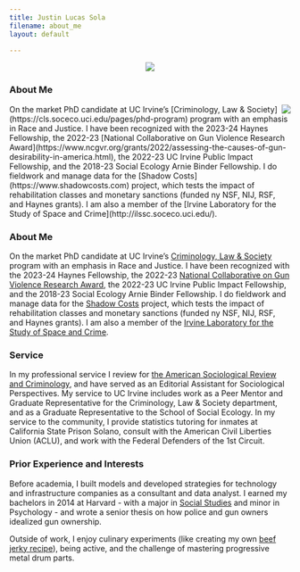 ```yaml
---
title: Justin Lucas Sola
filename: about_me
layout: default

--- 
```


<style>
  img {
    max-width: 30%;
    height: auto;
  }
</style>

<p align="center">
<img src="https://raw.githubusercontent.com/justinsola/justinsola.github.com/master/files/small_edited_headshot.jpg">
</p>

### About Me
<img src="https://raw.githubusercontent.com/justinsola/justinsola.github.com/master/files/small_edited_headshot.jpg" align="right">
On the market PhD candidate at UC Irvine’s [Criminology, Law & Society](https://cls.soceco.uci.edu/pages/phd-program) program with an emphasis in Race and Justice. I have been recognized with the 2023-24 Haynes Fellowship, the 2022-23 [National Collaborative on Gun Violence Research Award](https://www.ncgvr.org/grants/2022/assessing-the-causes-of-gun-desirability-in-america.html), the 2022-23 UC Irvine Public Impact Fellowship, and the 2018-23 Social Ecology Arnie Binder Fellowship. I do fieldwork and manage data for the [Shadow Costs](https://www.shadowcosts.com) project, which tests the impact of rehabilitation classes and monetary sanctions (funded ny NSF, NIJ, RSF, and Haynes grants). I am also a member of the [Irvine Laboratory for the Study of Space and Crime](http://ilssc.soceco.uci.edu/).

### About Me
<img srcset="
    ./files/small_edited_headshot.jpg 404w, 
    ./files/edited_headshot_w1064.jpg 1064w
  " 
  align="right"
  sizes="(max-width: 1064px) 40vw, 500px">
On the market PhD candidate at UC Irvine’s [Criminology, Law & Society](https://cls.soceco.uci.edu/pages/phd-program) program with an emphasis in Race and Justice. I have been recognized with the 2023-24 Haynes Fellowship, the 2022-23 [National Collaborative on Gun Violence Research Award](https://www.ncgvr.org/grants/2022/assessing-the-causes-of-gun-desirability-in-america.html), the 2022-23 UC Irvine Public Impact Fellowship, and the 2018-23 Social Ecology Arnie Binder Fellowship. I do fieldwork and manage data for the [Shadow Costs](https://www.shadowcosts.com) project, which tests the impact of rehabilitation classes and monetary sanctions (funded ny NSF, NIJ, RSF, and Haynes grants). I am also a member of the [Irvine Laboratory for the Study of Space and Crime](http://ilssc.soceco.uci.edu/).

### Service
In my professional service I review for [the American Sociological Review and Criminology](https://orcid.org/0000-0002-0955-1031), and have served as an Editorial Assistant for Sociological Perspectives. My service to UC Irvine includes work as a Peer Mentor and Graduate Representative for the Criminology, Law & Society department, and as a Graduate Representative to the School of Social Ecology. In my service to the community, I provide statistics tutoring for inmates at California State Prison Solano, consult with the American Civil Liberties Union (ACLU), and work with the Federal Defenders of the 1st Circuit.


### Prior Experience and Interests
Before academia, I built models and developed strategies for technology and infrastructure companies as a consultant and data analyst. I earned my bachelors in 2014 at Harvard - with a major in [Social Studies](https://socialstudies.fas.harvard.edu/) and minor in Psychology - and wrote a senior thesis on how police and gun owners idealized gun ownership. 

Outside of work, I enjoy culinary experiments (like creating my own [beef jerky recipe](https://docs.google.com/spreadsheets/d/14g3BNcLFfN2xKgDRqwK4-0S1jt4SJRSaw_OR_8raQ0g/edit?usp=sharing)), being active, and the challenge of mastering progressive metal drum parts.
